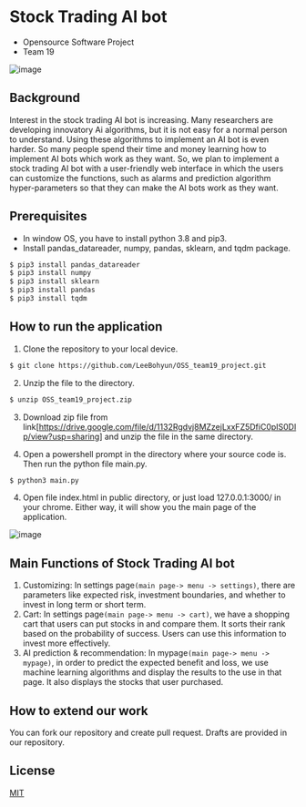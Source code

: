 # Stock Trading AI bot

-   Opensource Software Project
-   Team 19

![image](https://user-images.githubusercontent.com/55489991/143690155-ead4367b-614f-4ab1-8411-d18785df38f7.png)

## Background

Interest in the stock trading AI bot is increasing. Many researchers are developing innovatory Ai algorithms, but it is not easy for a normal person to understand. Using these algorithms to implement an AI bot is even harder. So many people spend their time and money learning how to implement AI bots which work as they want. So, we plan to implement a stock trading AI bot with a user-friendly web interface in which the users can customize the functions, such as alarms and prediction algorithm hyper-parameters so that they can make the AI bots work as they want.

## Prerequisites

-   In window OS, you have to install python 3.8 and pip3.
-   Install pandas_datareader, numpy, pandas, sklearn, and tqdm package.

```bash
$ pip3 install pandas_datareader
$ pip3 install numpy
$ pip3 install sklearn
$ pip3 install pandas
$ pip3 install tqdm
```

## How to run the application

1. Clone the repository to your local device.

```bash
$ git clone https://github.com/LeeBohyun/OSS_team19_project.git
```
2. Unzip the file to the directory.
```bash
$ unzip OSS_team19_project.zip
```
3. Download zip file from link[https://drive.google.com/file/d/1132Rgdvj8MZzejLxxFZ5DfiC0pIS0Dlp/view?usp=sharing] and unzip the file in the same directory.

4. Open a powershell prompt in the directory where your source code is. Then run the python file main.py.
```bash
$ python3 main.py
```

4. Open file index.html in public directory, or just load 127.0.0.1:3000/ in your chrome. Either way, it will show you the main page of the application.

![image](https://user-images.githubusercontent.com/55489991/143690402-d60f2d5e-3f64-4136-a18a-c900c5798eec.png)

## Main Functions of Stock Trading AI bot

1. Customizing: In settings page`(main page-> menu -> settings)`, there are parameters like expected risk, investment boundaries, and whether to invest in long term or short term.
2. Cart: In settings page`(main page-> menu -> cart)`, we have a shopping cart that users can put stocks in and compare them. It sorts their rank based on the probability of success. Users can use this information to invest more effectively.
3. AI prediction & recommendation: In mypage`(main page-> menu -> mypage)`, in order to predict the expected benefit and loss, we use machine learning algorithms and display the results to the use in that page. It also displays the stocks that user purchased.

## How to extend our work

You can fork our repository and create pull request. Drafts are provided in our repository.

## License

[MIT](https://github.com/LeeBohyun/OSS_team19_project/blob/main/LICENSE)
